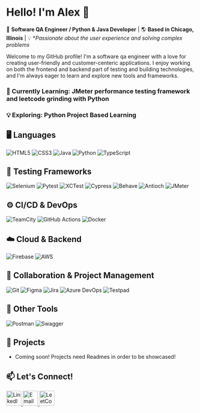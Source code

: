 # Hello! I'm Alex :wave:

:rocket: **Software QA Engineer / Python & Java Developer** | 🌎 **Based in Chicago, Illinois** | 💡 **Passionate about the user experience and solving complex problems*

Welcome to my GitHub profile! I'm a software qa engineer with a love for creating user-friendly and customer-centeric applications. I enjoy working on both the frontend and backend part of testing and building technologies, and I'm always eager to learn and explore new tools and frameworks.

### 🌱 Currently Learning: JMeter performance testing framework and leetcode grinding with Python  
### 💡 Exploring: Python Project Based Learning 

## 🖥️ **Languages**

![HTML5](https://img.shields.io/badge/-HTML5-E34F26?style=flat-square&logo=html5&logoColor=white)
![CSS3](https://img.shields.io/badge/-CSS3-1572B6?style=flat-square&logo=css3&logoColor=white)
![Java](https://img.shields.io/badge/-Java-007396?style=flat-square&logo=java&logoColor=white)
![Python](https://img.shields.io/badge/-Python-3776AB?style=flat-square&logo=python&logoColor=white)
![TypeScript](https://img.shields.io/badge/-TypeScript-3178C6?style=flat-square&logo=typescript&logoColor=white)

## 🧪 **Testing Frameworks**

![Selenium](https://img.shields.io/badge/-Selenium-43B02A?style=flat-square&logo=selenium&logoColor=white)
![Pytest](https://img.shields.io/badge/-Pytest-0A9EDC?style=flat-square&logo=pytest&logoColor=white)
![XCTest](https://img.shields.io/badge/-XCTest-2C2C2C?style=flat-square&logo=apple&logoColor=white)
![Cypress](https://img.shields.io/badge/-Cypress-17202C?style=flat-square&logo=cypress&logoColor=white) 
![Behave](https://img.shields.io/badge/-Behave-009688?style=flat-square&logo=python&logoColor=white) 
![Antioch](https://img.shields.io/badge/-Antioch-5A0FC8?style=flat-square&logo=flask&logoColor=white)
![JMeter](https://img.shields.io/badge/-JMeter-D22128?style=flat-square&logo=apachejmeter&logoColor=white)

## ⚙️ **CI/CD & DevOps**

![TeamCity](https://img.shields.io/badge/-TeamCity-000000?style=flat-square&logo=jetbrains&logoColor=white) ![GitHub Actions](https://img.shields.io/badge/-GitHub%20Actions-2088FF?style=flat-square&logo=github-actions&logoColor=white) ![Docker](https://img.shields.io/badge/-Docker-2496ED?style=flat-square&logo=docker&logoColor=white)  

## ☁️ **Cloud & Backend**

![Firebase](https://img.shields.io/badge/-Firebase-FFCA28?style=flat-square&logo=firebase&logoColor=black) ![AWS](https://img.shields.io/badge/-AWS-232F3E?style=flat-square&logo=amazon-aws&logoColor=white)  

## 🤝 **Collaboration & Project Management**

![Git](https://img.shields.io/badge/-Git-F05032?style=flat-square&logo=git&logoColor=white) ![Figma](https://img.shields.io/badge/-Figma-F24E1E?style=flat-square&logo=figma&logoColor=white) ![Jira](https://img.shields.io/badge/-Jira-0052CC?style=flat-square&logo=jira&logoColor=white) ![Azure DevOps](https://img.shields.io/badge/-Azure%20DevOps-0078D7?style=flat-square&logo=azuredevops&logoColor=white) ![Testpad](https://img.shields.io/badge/-Testpad-3E8E41?style=flat-square&logo=checkmarx&logoColor=white)

## 🧰 **Other Tools**
![Postman](https://img.shields.io/badge/-Postman-FF6C37?style=flat-square&logo=postman&logoColor=white) 
![Swagger](https://img.shields.io/badge/-Swagger-85EA2D?style=flat-square&logo=swagger&logoColor=black) 

## 🚀 Projects  
- Coming soon! Projects need Readmes in order to be showcased!

## 📫 **Let's Connect!**
<a href="https://www.linkedin.com/in/alex-fergestad">
  <img src="https://cdn-icons-png.flaticon.com/512/174/174857.png" alt="LinkedIn" width="40"/>
</a>
<a href="mailto:ajfergestad@comcast.net">
  <img src="https://cdn-icons-png.flaticon.com/512/732/732200.png" alt="Email" width="40"/>
</a>
<a href="https://leetcode.com/u/aw3someal3x/">
  <img src="https://upload.wikimedia.org/wikipedia/commons/1/19/LeetCode_logo_black.png" alt="LeetCode" width="40"/>
</a>
